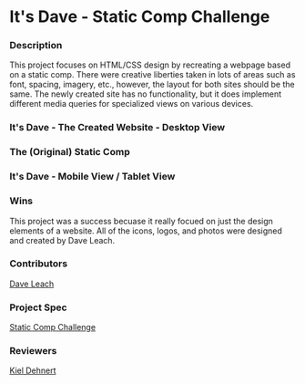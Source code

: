 # It's Dave - Static Comp Challenge

### Description
This project focuses on HTML/CSS design by recreating a webpage based on a static comp. There were creative liberties taken in lots of areas such as font, spacing, imagery, etc., however, the layout for both sites should be the same. The newly created site has no functionality, but it does implement different media queries for specialized views on various devices.


### It's Dave - The Created Website - Desktop View


### The (Original) Static Comp


### It's Dave - Mobile View / Tablet View


### Wins
This project was a success becuase it really focued on just the design elements of a website. All of the icons, logos, and photos were designed and created by Dave Leach. 


### Contributors
[Dave Leach](https://github.com/davidleach724)

### Project Spec
[Static Comp Challenge](https://frontend.turing.edu/projects/module-1/m1-static-comp)

### Reviewers
[Kiel Dehnert](https://github.com/kielzor)
